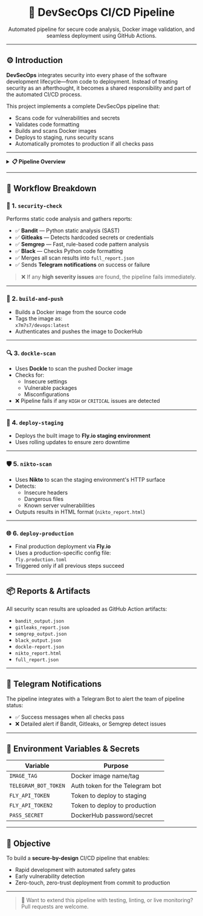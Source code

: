 <h1 align="center">🔐 DevSecOps CI/CD Pipeline</h1>

<p align="center">
  Automated pipeline for secure code analysis, Docker image validation, and seamless deployment using GitHub Actions.
</p>

---

## ⚙️ Introduction

**DevSecOps** integrates security into every phase of the software development lifecycle—from code to deployment. Instead of treating security as an afterthought, it becomes a shared responsibility and part of the automated CI/CD process.

This project implements a complete DevSecOps pipeline that:

- Scans code for vulnerabilities and secrets
- Validates code formatting
- Builds and scans Docker images
- Deploys to staging, runs security scans
- Automatically promotes to production if all checks pass

---

<details>
<summary><strong>📋 Pipeline Overview</strong></summary><br>

| Stage | Tool/Task | Description |
|-------|-----------|-------------|
| Trigger | `push` to `main` | Starts the pipeline |
| Code Scanning | Bandit, Gitleaks, Semgrep, Black | Static analysis and formatting checks |
| Notifications | Telegram Bot | Sends success/failure alerts |
| Docker Build | Docker | Builds and pushes container image |
| Image Scan | Dockle | Checks for security best practices |
| Staging Deploy | Fly.io | Deploys to staging environment |
| Web Scan | Nikto | Scans live staging app for web vulns |
| Production Deploy | Fly.io | Deploys to production if everything passes |

</details>

---

## 🔁 Workflow Breakdown

### 🧪 1. `security-check`

Performs static code analysis and gathers reports:

- ✅ **Bandit** — Python static analysis (SAST)
- ✅ **Gitleaks** — Detects hardcoded secrets or credentials
- ✅ **Semgrep** — Fast, rule-based code pattern analysis
- ✅ **Black** — Checks Python code formatting
- ✅ Merges all scan results into `full_report.json`
- ✅ Sends **Telegram notifications** on success or failure

> ❌ If any **high severity issues** are found, the pipeline fails immediately.

---

### 🐳 2. `build-and-push`

- Builds a Docker image from the source code
- Tags the image as:  
  `x7m7s7/devops:latest`
- Authenticates and pushes the image to DockerHub

---

### 🔍 3. `dockle-scan`

- Uses **Dockle** to scan the pushed Docker image
- Checks for:
  - Insecure settings
  - Vulnerable packages
  - Misconfigurations
- ❌ Pipeline fails if any `HIGH` or `CRITICAL` issues are detected

---

### 🚀 4. `deploy-staging`

- Deploys the built image to **Fly.io staging environment**
- Uses rolling updates to ensure zero downtime

---

### 🛡️ 5. `nikto-scan`

- Uses **Nikto** to scan the staging environment's HTTP surface
- Detects:
  - Insecure headers
  - Dangerous files
  - Known server vulnerabilities
- Outputs results in HTML format (`nikto_report.html`)

---

### 🌐 6. `deploy-production`

- Final production deployment via **Fly.io**
- Uses a production-specific config file:  
  `fly.production.toml`
- Triggered only if all previous steps succeed

---

## 📦 Reports & Artifacts

All security scan results are uploaded as GitHub Action artifacts:

- `bandit_output.json`
- `gitleaks_report.json`
- `semgrep_output.json`
- `black_output.json`
- `dockle-report.json`
- `nikto_report.html`
- `full_report.json`

---

## 📲 Telegram Notifications

The pipeline integrates with a Telegram Bot to alert the team of pipeline status:

- ✅ Success messages when all checks pass
- ❌ Detailed alert if Bandit, Gitleaks, or Semgrep detect issues

---

## 🔐 Environment Variables & Secrets

| Variable | Purpose |
|----------|---------|
| `IMAGE_TAG` | Docker image name/tag |
| `TELEGRAM_BOT_TOKEN` | Auth token for the Telegram bot |
| `FLY_API_TOKEN` | Token to deploy to staging |
| `FLY_API_TOKEN2` | Token to deploy to production |
| `PASS_SECRET` | DockerHub password/secret |

---

## 🎯 Objective

To build a **secure-by-design** CI/CD pipeline that enables:

- Rapid development with automated safety gates
- Early vulnerability detection
- Zero-touch, zero-trust deployment from commit to production

---

> 💬 Want to extend this pipeline with testing, linting, or live monitoring? Pull requests are welcome.
